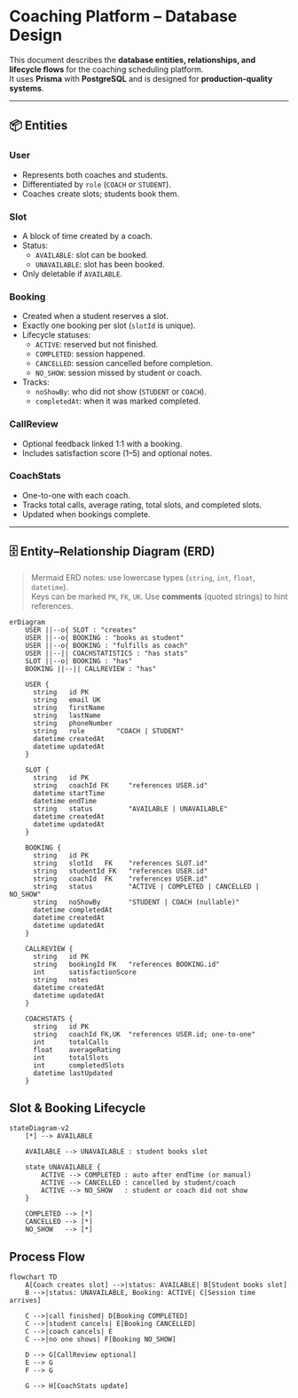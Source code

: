 # Coaching Platform – Database Design

This document describes the **database entities, relationships, and lifecycle flows** for the coaching scheduling platform.  
It uses **Prisma** with **PostgreSQL** and is designed for **production-quality systems**.

---

## 📦 Entities

### User

- Represents both coaches and students.
- Differentiated by `role` (`COACH` or `STUDENT`).
- Coaches create slots; students book them.

### Slot

- A block of time created by a coach.
- Status:
    - `AVAILABLE`: slot can be booked.
    - `UNAVAILABLE`: slot has been booked.
- Only deletable if `AVAILABLE`.

### Booking

- Created when a student reserves a slot.
- Exactly one booking per slot (`slotId` is unique).
- Lifecycle statuses:
    - `ACTIVE`: reserved but not finished.
    - `COMPLETED`: session happened.
    - `CANCELLED`: session cancelled before completion.
    - `NO_SHOW`: session missed by student or coach.
- Tracks:
    - `noShowBy`: who did not show (`STUDENT` or `COACH`).
    - `completedAt`: when it was marked completed.

### CallReview

- Optional feedback linked 1:1 with a booking.
- Includes satisfaction score (1–5) and optional notes.

### CoachStats

- One-to-one with each coach.
- Tracks total calls, average rating, total slots, and completed slots.
- Updated when bookings complete.

---

## 🗄️ Entity–Relationship Diagram (ERD)

> Mermaid ERD notes: use lowercase types (`string`, `int`, `float`, `datetime`).  
> Keys can be marked `PK`, `FK`, `UK`. Use **comments** (quoted strings) to hint references.

```mermaid
erDiagram
    USER ||--o{ SLOT : "creates"
    USER ||--o{ BOOKING : "books as student"
    USER ||--o{ BOOKING : "fulfills as coach"
    USER ||--|| COACHSTATISTICS : "has stats"
    SLOT ||--o| BOOKING : "has"
    BOOKING ||--|| CALLREVIEW : "has"

    USER {
      string   id PK
      string   email UK
      string   firstName
      string   lastName
      string   phoneNumber
      string   role        "COACH | STUDENT"
      datetime createdAt
      datetime updatedAt
    }

    SLOT {
      string   id PK
      string   coachId FK     "references USER.id"
      datetime startTime
      datetime endTime
      string   status         "AVAILABLE | UNAVAILABLE"
      datetime createdAt
      datetime updatedAt
    }

    BOOKING {
      string   id PK
      string   slotId   FK    "references SLOT.id"
      string   studentId FK   "references USER.id"
      string   coachId  FK    "references USER.id"
      string   status         "ACTIVE | COMPLETED | CANCELLED | NO_SHOW"
      string   noShowBy       "STUDENT | COACH (nullable)"
      datetime completedAt
      datetime createdAt
      datetime updatedAt
    }

    CALLREVIEW {
      string   id PK
      string   bookingId FK   "references BOOKING.id"
      int      satisfactionScore
      string   notes
      datetime createdAt
      datetime updatedAt
    }

    COACHSTATS {
      string   id PK
      string   coachId FK,UK  "references USER.id; one-to-one"
      int      totalCalls
      float    averageRating
      int      totalSlots
      int      completedSlots
      datetime lastUpdated
    }
```

## Slot & Booking Lifecycle

```mermaid
stateDiagram-v2
    [*] --> AVAILABLE

    AVAILABLE --> UNAVAILABLE : student books slot

    state UNAVAILABLE {
        ACTIVE --> COMPLETED : auto after endTime (or manual)
        ACTIVE --> CANCELLED : cancelled by student/coach
        ACTIVE --> NO_SHOW   : student or coach did not show
    }

    COMPLETED --> [*]
    CANCELLED --> [*]
    NO_SHOW   --> [*]
```

## Process Flow

```mermaid
flowchart TD
    A[Coach creates slot] -->|status: AVAILABLE| B[Student books slot]
    B -->|status: UNAVAILABLE, Booking: ACTIVE| C[Session time arrives]

    C -->|call finished| D[Booking COMPLETED]
    C -->|student cancels| E[Booking CANCELLED]
    C -->|coach cancels| E
    C -->|no one shows| F[Booking NO_SHOW]

    D --> G[CallReview optional]
    E --> G
    F --> G

    G --> H[CoachStats update]
```
